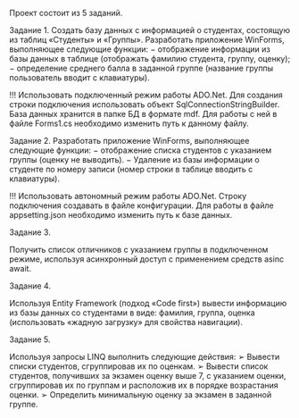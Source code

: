 Проект состоит из 5 заданий.

Задание 1.
Создать базу данных с информацией о студентах, состоящую из таблиц «Студенты» и «Группы».
Разработать приложение WinForms, выполняющее следующие функции:
	−	отображение информации из базы данных в таблице (отображать фамилию студента, группу, оценку);
	−	определение среднего балла в заданной группе (название группы пользователь вводит с клавиатуры). 
  
!!! Использовать подключенный режим работы ADO.Net. Для создания строки подключения использовать объект SqlConnectionStringBuilder.
База данных хранится в папке БД в формате mdf. Для работы с ней в файле Forms1.cs необходимо изменить путь к данному файлу.

Задание 2.
Разработать приложение WinForms, выполняющее следующие функции:
	−	отображение списка студентов с указанием группы (оценку не выводить).
	−	Удаление из базы информации о студенте по номеру записи (номер строки в таблице вводить с клавиатуры).

!!! Использовать автономный режим работы ADO.Net. Строку подключения создавать в  файле конфигурации.
Для работы в файле appsetting.json необходимо изменить путь к базе данных.

Задание 3.

Получить список отличников с указанием группы в подключенном режиме, используя асинхронный доступ с применением средств asinc await.

Задание 4.

Используя Entity Framework (подход «Code first») вывести информацию из базы данных со студентами в виде: фамилия, группа, оценка (использовать «жадную загрузку» для свойства навигации).

Задание 5.

Используя запросы LINQ выполнить следующие действия:
	➢	Вывести списки студентов, сгруппировав их по оценкам.
	➢	Вывести список студентов, получивших за экзамен оценку выше 7, с указанием оценки, сгруппировав их по группам и расположив их в порядке возрастания оценки.
	➢	Определить минимальную оценку за экзамен в заданной группе.
